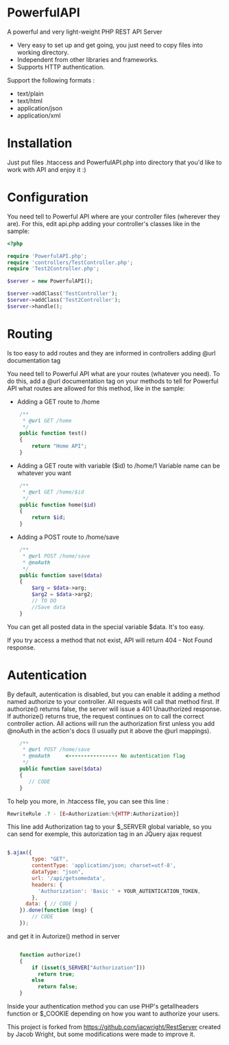 # PowerfulAPI 
A powerful and very light-weight PHP REST API Server

* Very easy to set up and get going, you just need to copy files into working directory.
* Independent from other libraries and frameworks.
* Supports HTTP authentication.

Support the following formats :
* text/plain
* text/html
* application/json
* application/xml

# Installation
Just put files .htaccess and PowerfulAPI.php into directory that you'd like to work with API and enjoy it :)

# Configuration
You need tell to Powerful API where are your controller files (wherever they are). For this, edit api.php adding your controller's classes like in the sample:

```php
<?php

require 'PowerfulAPI.php';
require 'controllers/TestController.php';
require 'Test2Controller.php';

$server = new PowerfulAPI();

$server->addClass('TestController');
$server->addClass('Test2Controller');
$server->handle();
```
# Routing
Is too easy to add routes and they are informed in controllers adding @url documentation tag 

You need tell to Powerful API what are your routes (whatever you need). To do this, add a @url documentation tag on your methods to tell for Powerful API what routes are allowed for this method, like in the sample:

* Adding a GET route to /home
```php
    /**
     * @url GET /home
     */
    public function test()
    {
        return "Home API";
    }
```

* Adding a GET route with variable ($id) to /home/1
Variable name can be whatever you want
```php
    /**
     * @url GET /home/$id
     */
    public function home($id)
    {
        return $id;
    }
```

* Adding a POST route to /home/save
```php
    /**
     * @url POST /home/save
     * @noAuth
     */
    public function save($data)
    {
        $arg = $data->arg;
        $arg2 = $data->arg2;
        // TO DO
        //Save data
    }
```

You can get all posted data in the special variable $data. It's too easy.

If you try access a method that not exist, API will return 404 - Not Found response.

# Autentication

By default, autentication is disabled, but you can enable it adding a method named authorize to your controller. All requests will call that method first. If authorize() returns false, the server will issue a 401 Unauthorized response. If authorize() returns true, the request continues on to call the correct controller action. All actions will run the authorization first unless you add @noAuth in the action's docs (I usually put it above the @url mappings).

```php
    /**
     * @url POST /home/save
     * @noAuth     <---------------- No autentication flag
     */
    public function save($data)
    {
       // CODE
    }
```

To help you more, in .htaccess file, you can see this line :
```php
RewriteRule .? - [E=Authorization:%{HTTP:Authorization}]
```

This line add Authorization tag to your $_SERVER global variable, so you can send for exemple, this autorization tag in an JQuery ajax request 

```javascript

$.ajax({
        type: "GET",
        contentType: 'application/json; charset=utf-8',
        dataType: "json",
        url: '/api/getsomedata',
        headers: {
          'Authorization': 'Basic ' + YOUR_AUTENTICATION_TOKEN,
        },
      data: { // CODE }
    }).done(function (msg) {
        // CODE
    });

```

and get it in Autorize() method in server 

```php

    function authorize()
    {
        if (isset($_SERVER["Authorization"]))
          return true;
        else
          return false;
    }

```

Inside your authentication method you can use PHP's getallheaders function or $_COOKIE depending on how you want to authorize your users.


This project is forked from https://github.com/jacwright/RestServer created by Jacob Wright, but some modifications were made to improve it. 


